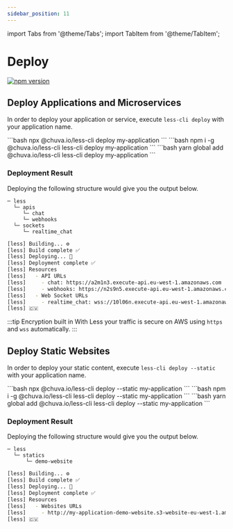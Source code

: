 ```yaml
---
sidebar_position: 11
---
```


import Tabs from '@theme/Tabs';
import TabItem from '@theme/TabItem';

# Deploy
[![npm version](https://badge.fury.io/js/@chuva.io%2Fless-cli.svg)](https://badge.fury.io/js/@chuva.io%2Fless-cli)

## Deploy Applications and Microservices

In order to deploy your application or service, execute `less-cli deploy` with your application name.

<Tabs groupId="package-manager" queryString="package-manager">

  <TabItem value="npx" label="npx">
    ```bash
    npx @chuva.io/less-cli deploy my-application
    ```
  </TabItem>

  <TabItem value="npm" label="npm">
    ```bash
    npm i -g @chuva.io/less-cli
    less-cli deploy my-application
  ```
  </TabItem>

  <TabItem value="yarn" label="yarn">
    ```bash
    yarn global add @chuva.io/less-cli
    less-cli deploy my-application
    ```
  </TabItem>

</Tabs>

### Deployment Result
Deploying the following structure would give you the output below.
```
─ less
  └─ apis
     └─ chat
     └─ webhooks
  └─ sockets
     └─ realtime_chat
```

```bash
[less] Building... ⚙️
[less] Build complete ✅
[less] Deploying... 🚀
[less] Deployment complete ✅
[less] Resources
[less]   - API URLs
[less]     - chat: https://a2m1n3.execute-api.eu-west-1.amazonaws.com
[less]     - webhooks: https://n2s9n5.execute-api.eu-west-1.amazonaws.com
[less]   - Web Socket URLs
[less]     - realtime_chat: wss://10l06n.execute-api.eu-west-1.amazonaws.com
[less] 🇨🇻
```

:::tip Encryption built in
With Less your traffic is secure on AWS using `https` and `wss` automatically.
:::

## Deploy Static Websites

In order to deploy your static content, execute `less-cli deploy --static` with your application name.

<Tabs groupId="package-manager" queryString="package-manager">

  <TabItem value="npx" label="npx">
    ```bash
    npx @chuva.io/less-cli deploy --static my-application
    ```
  </TabItem>

  <TabItem value="npm" label="npm">
    ```bash
    npm i -g @chuva.io/less-cli
    less-cli deploy --static my-application
  ```
  </TabItem>

  <TabItem value="yarn" label="yarn">
    ```bash
    yarn global add @chuva.io/less-cli
    less-cli deploy --static my-application
    ```
  </TabItem>

</Tabs>

### Deployment Result
Deploying the following structure would give you the output below.
```
─ less
  └─ statics
      └─ demo-website
```

```bash
[less] Building... ⚙️
[less] Build complete ✅
[less] Deploying... 🚀
[less] Deployment complete ✅
[less] Resources
[less] 	 - Websites URLs
[less] 	   - http://my-application-demo-website.s3-website-eu-west-1.amazonaws.com
[less] 🇨🇻
```
